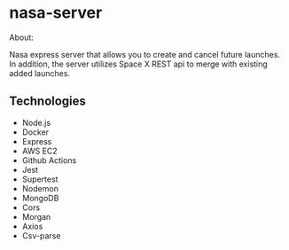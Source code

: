 # nasa-server

About: 

Nasa express server that allows you to create and cancel future launches. In addition, the server utilizes Space X REST api to merge with existing added launches.

## Technologies

- Node.js
- Docker
- Express
- AWS EC2
- Github Actions
- Jest
- Supertest
- Nodemon
- MongoDB
- Cors
- Morgan
- Axios
- Csv-parse
